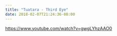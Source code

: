 ```yaml
---
title: "Tuatara - Third Eye"
date: 2018-02-07T21:24:36-08:00
---
```

https://www.youtube.com/watch?v=gwgLYhzAAO0
